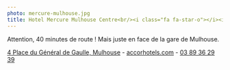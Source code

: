 ```yaml
---
photo: mercure-mulhouse.jpg
title: Hotel Mercure Mulhouse Centre<br/><i class="fa fa-star-o"></i><i class="fa fa-star-o"></i><i class="fa fa-star-o"></i><i class="fa fa-star-o"></i>
---
```

Attention, 40 minutes de route ! Mais juste en face de la gare de Mulhouse.

[<i class="fa fa-map-marker"></i> 4 Place du Général de Gaulle, Mulhouse](https://www.google.fr/maps/place/Hotel+Mercure+Mulhouse+Centre/@47.7436609,7.3418541,15z) - 
[<i class="fa fa-hand-o-right"></i> accorhotels.com](http://www.accorhotels.com/fr/hotel-1264-hotel-mercure-mulhouse-centre/index.shtml) - 
[<i class="fa fa-phone"></i> 03 89 36 29 39](tel:+33389362939)
